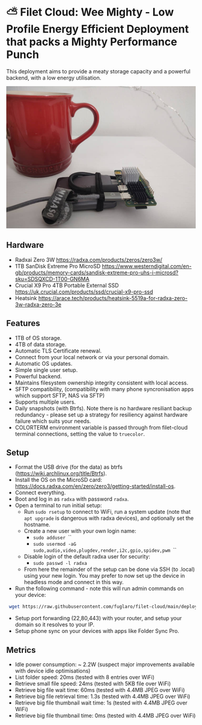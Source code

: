 # ⛅ Filet Cloud: Wee Mighty - Low Profile Energy Efficient Deployment that packs a Mighty Performance Punch

This deployment aims to provide a meaty storage capacity and a powerful backend, with a low energy utilisation.

![](filet-cloud-pic.jpg)

## Hardware
* Radxai Zero 3W https://radxa.com/products/zeros/zero3w/
* 1TB SanDisk Extreme Pro MicroSD https://www.westerndigital.com/en-gb/products/memory-cards/sandisk-extreme-pro-uhs-i-microsd?sku=SDSQXCD-1T00-GN6MA
* Crucial X9 Pro 4TB Portable External SSD https://uk.crucial.com/products/ssd/crucial-x9-pro-ssd
* Heatsink https://arace.tech/products/heatsink-5519a-for-radxa-zero-3w-radxa-zero-3e

## Features
* 1TB of OS storage.
* 4TB of data storage.
* Automatic TLS Certificate renewal.
* Connect from your local network or via your personal domain.
* Automatic OS updates.
* Simple single user setup.
* Powerful backend.
* Maintains filesystem ownership integrity consistent with local access.
* SFTP compatibility, (compatibility with many phone syncronisation apps which support SFTP, NAS via SFTP)
* Supports multiple users.
* Daily snapshots (with Btrfs). Note there is no hardware resiliant backup redundancy - please set up a strategy for resiliency against hardware failure which suits your needs.
* COLORTERM environment variable is passed through from filet-cloud terminal connections, setting the value to `truecolor`.

## Setup
* Format the USB drive (for the data) as btrfs (https://wiki.archlinux.org/title/Btrfs).
* Install the OS on the MicroSD card: https://docs.radxa.com/en/zero/zero3/getting-started/install-os.
* Connect everything.
* Boot and log in as `radxa` with password `radxa`.
* Open a terminal to run initial setup:
  * Run `sudo rsetup` to connect to WiFi, run a system update (note that `apt upgrade` is dangerous with radxa devices), and optionally set the hostname.
  * Create a new user with your own login name:
    * `sudo adduser `<USERNAME>``
    * `sudo usermod -aG sudo,audio,video,plugdev,render,i2c,gpio,spidev,pwm `<USERNAME>``
  * Disable login of the default radxa user for security:
    * `sudo passwd -l radxa`
  * From here the remainder of the setup can be done via SSH (to <HOSTNAME>.local) using your new login. You may prefer to now set up the device in headless mode and connect in this way.
* Run the following command - note this will run admin commands on your device:
```bash
 wget https://raw.githubusercontent.com/fuglaro/filet-cloud/main/deployments/radxa-zero-3w-btrfs-ssd/setup -O - | sh
```
* Setup port forwarding (22,80,443) with your router, and setup your domain so it resolves to your IP. 
* Setup phone sync on your devices with apps like Folder Sync Pro.

## Metrics
* Idle power consumption: ~ 2.2W (suspect major improvements available with device idle optimisations)
* List folder speed: 20ms (tested with 8 entries over WiFi)
* Retrieve small file speed: 24ms (tested with 5KB file over WiFi)
* Retrieve big file wait time: 60ms (tested with 4.4MB JPEG over WiFi)
* Retrieve big file retrieval time: 1.3s (tested with 4.4MB JPEG over WiFi)
* Retrieve big file thumbnail wait time: 1s (tested with 4.4MB JPEG over WiFi)
* Retrieve big file thumbnail time: 0ms (tested with 4.4MB JPEG over WiFi)
